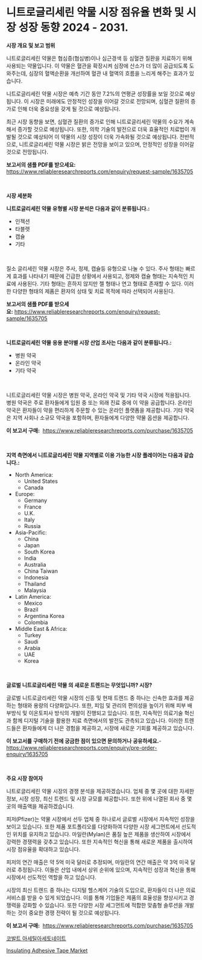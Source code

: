 <p><h1>니트로글리세린 약물 시장 점유율 변화 및 시장 성장 동향 2024 - 2031.</h1></p><p><strong>시장 개요 및 보고 범위</strong></p>
<p><p>니트로글리세린 약물은 협심증(협심병)이나 심근경색 등 심혈관 질환을 치료하기 위해 사용되는 약물입니다. 이 약물은 혈관을 확장시켜 심장에 산소가 더 많이 공급되도록 도와주는데, 심장의 혈액순환을 개선하여 혈관 내 혈액의 흐름을 느리게 해주는 효과가 있습니다.</p><p>니트로글리세린 약물 시장은 예측 기간 동안 7.2%의 연평균 성장률을 보일 것으로 예상됩니다. 이 시장은 미래에도 안정적인 성장을 이어갈 것으로 전망되며, 심혈관 질환의 증가로 인해 더욱 중요성을 갖게 될 것으로 예상됩니다.</p><p>최근 시장 동향을 보면, 심혈관 질환의 증가로 인해 니트로글리세린 약물의 수요가 계속해서 증가할 것으로 예상됩니다. 또한, 의학 기술의 발전으로 더욱 효율적인 치료법이 개발될 것으로 예상되어 이 약물의 시장 성장이 더욱 가속화될 것으로 예상됩니다. 전반적으로, 니트로글리세린 약물 시장은 밝은 전망을 보이고 있으며, 안정적인 성장을 이어갈 것으로 전망됩니다.</p></p>
<p><strong>보고서의 샘플 PDF를 받으세요:</strong> <a href="https://www.reliableresearchreports.com/enquiry/request-sample/1635705">https://www.reliableresearchreports.com/enquiry/request-sample/1635705</a></p>
<p>&nbsp;</p>
<p><strong>시장 세분화</strong></p>
<p><strong>니트로글리세린 약물 유형별 시장 분석은 다음과 같이 분류됩니다.:</strong></p>
<p><ul><li>인젝션</li><li>타블렛</li><li>캡슐</li><li>기타</li></ul></p>
<p>&nbsp;</p>
<p><p>질소 글리세린 약물 시장은 주사, 정제, 캡슐등 유형으로 나눌 수 있다. 주사 형태는 빠르게 효과를 나타내기 때문에 긴급한 상황에서 사용되고, 정제와 캡슐 형태는 지속적인 치료에 사용된다. 기타 형태는 흔하지 않지만 젤 형태나 연고 형태로 존재할 수 있다. 이러한 다양한 형태의 제품은 환자의 상태 및 치료 목적에 따라 선택되어 사용된다.</p></p>
<p><strong>보고서의 샘플 PDF를 받으세요:</strong>&nbsp;<a href="https://www.reliableresearchreports.com/enquiry/request-sample/1635705">https://www.reliableresearchreports.com/enquiry/request-sample/1635705</a></p>
<p>&nbsp;</p>
<p><strong> 니트로글리세린 약물 응용 분야별 시장 산업 조사는 다음과 같이 분류됩니다.:</strong></p>
<p><ul><li>병원 약국</li><li>온라인 약국</li><li>기타 약국</li></ul></p>
<p>&nbsp;</p>
<p><p>니트로글리세린 약물 시장은 병원 약국, 온라인 약국 및 기타 약국 시장에 적용됩니다. 병원 약국은 주로 환자들에게 입원 중 또는 외래 진료 중에 이 약을 공급합니다. 온라인 약국은 환자들이 약을 편리하게 주문할 수 있는 온라인 플랫폼을 제공합니다. 기타 약국은 지역 사회나 소규모 약국을 포함하며, 환자들에게 다양한 약물 옵션을 제공합니다.</p></p>
<p><strong>이 보고서 구매:</strong>&nbsp; <a href="https://www.reliableresearchreports.com/purchase/1635705">https://www.reliableresearchreports.com/purchase/1635705</a></p>
<p>&nbsp;</p>
<p><strong>지역 측면에서 니트로글리세린 약물 지역별로 이용 가능한 시장 플레이어는 다음과 같습니다.:</strong></p>
<p><ul>
    <li>
        North America:
        <ul>
            <li>United States</li>
            <li>Canada</li>
        </ul>
    </li>
    <li>
        Europe:
        <ul>
            <li>Germany</li>
            <li>France</li>
            <li>U.K.</li>
            <li>Italy</li>
            <li>Russia</li>
        </ul>
    </li>
    <li>
        Asia-Pacific:
        <ul>
            <li>China</li>
            <li>Japan</li>
            <li>South Korea</li>
            <li>India</li>
            <li>Australia</li>
            <li>China Taiwan</li>
            <li>Indonesia</li>
            <li>Thailand</li>
            <li>Malaysia</li>
        </ul>
    </li>
    <li>
        Latin America:
        <ul>
            <li>Mexico</li>
            <li>Brazil</li>
            <li>Argentina Korea</li>
            <li>Colombia</li>
        </ul>
    </li>
    <li>
        Middle East & Africa:
        <ul>
            <li>Turkey</li>
            <li>Saudi</li>
            <li>Arabia</li>
            <li>UAE</li>
            <li>Korea</li>
        </ul>
    </li>
    </ul></p>
<p>&nbsp;</p>
<p><strong>글로벌 니트로글리세린 약물 의 새로운 트렌드는 무엇입니까? 시장?</strong></p>
<p><p>글로벌 니트로글리세린 약물 시장의 신흥 및 현재 트렌드 중 하나는 신속한 효과를 제공하는 형태와 용량의 다양화입니다. 또한, 피임 및 관리의 편의성을 높이기 위해 피부 배부방식 및 이온토피사 방식의 개발이 진행되고 있습니다. 또한, 지속적인 의료기술 혁신과 함께 디지털 기술을 활용한 치료 측면에서의 발전도 관측되고 있습니다. 이러한 트렌드들은 환자들에게 더 나은 경험을 제공하고, 시장에 새로운 기회를 제공하고 있습니다.</p></p>
<p><strong>이 보고서를 구매하기 전에 궁금한 점이 있으면 문의하거나 공유하세요.</strong>- <a href="https://www.reliableresearchreports.com/enquiry/pre-order-enquiry/1635705">https://www.reliableresearchreports.com/enquiry/pre-order-enquiry/1635705</a></p>
<p>&nbsp;</p>
<p><strong>주요 시장 참여자</strong></p>
<p><p>니트로글리세린 약물 시장의 경쟁 분석을 제공하겠습니다. 업체 중 몇 곳에 대한 자세한 정보, 시장 성장, 최신 트렌드 및 시장 규모를 제공합니다. 또한 위에 나열된 회사 중 몇 곳의 매출액을 제공하겠습니다. </p><p>피저(Pfizer)는 약물 시장에서 선두 업체 중 하나로서 글로벌 시장에서 지속적인 성장을 보이고 있습니다. 또한 제품 포트폴리오를 다양화하여 다양한 시장 세그먼트에서 선도적인 위치를 유지하고 있습니다. 마일란(Mylan)은 품질 높은 제품을 생산하여 시장에서 강력한 경쟁력을 갖추고 있습니다. 또한 지속적인 혁신을 통해 새로운 제품을 출시하여 시장 점유율을 확대하고 있습니다.</p><p>피저의 연간 매출은 약 5억 미국 달러로 추정되며, 마일란의 연간 매출은 약 3억 미국 달러로 추정됩니다. 이들은 산업 내에서 상위 순위에 있으며, 지속적인 성장과 혁신을 통해 시장에서 선도적인 역할을 하고 있습니다.</p><p>시장의 최신 트렌드 중 하나는 디지털 헬스케어 기술의 도입으로, 환자들이 더 나은 의료 서비스를 받을 수 있게 되었습니다. 이를 통해 기업들은 제품의 효율성을 향상시키고 경쟁력을 강화할 수 있습니다. 또한 다양한 시장 세그먼트에 적합한 맞춤형 솔루션을 개발하는 것이 중요한 경쟁 전략이 될 것으로 예상됩니다.</p></p>
<p><strong>이 보고서 구매:</strong>&nbsp;&nbsp;<a href="https://www.reliableresearchreports.com/purchase/1635705">https://www.reliableresearchreports.com/purchase/1635705</a></p>
<p><p><a href="https://medium.com/@percymckty3ytenzie89676/%EC%BD%94%EB%B0%9C%ED%8A%B8-%EC%95%84%EC%84%B8%ED%8A%B8%EC%95%84%EC%84%B8%ED%86%A0%EB%84%A4%EC%9D%B4%ED%8A%B8-%EC%8B%9C%EC%9E%A5-%EA%B7%9C%EB%AA%A8-cagr-%ED%8A%B8%EB%A0%8C%EB%93%9C-2024-2030-b5584a99708c">코발트 아세틸아세토네이트</a></p><p><a href="https://lydian-appliance-61d.notion.site/Insulating-Adhesive-Tape-Market-Centers-on-Aspects-such-as-Market-Growth-Market-Share-Market-Oppor-1e66ba8a4c4c4dc48f77153b9201767a">Insulating Adhesive Tape Market</a></p></p>
